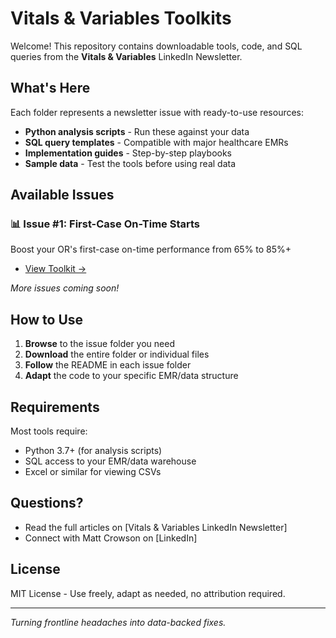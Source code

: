 # Vitals & Variables Toolkits

Welcome! This repository contains downloadable tools, code, and SQL queries from the **Vitals & Variables** LinkedIn Newsletter.

## What's Here

Each folder represents a newsletter issue with ready-to-use resources:

- **Python analysis scripts** - Run these against your data
- **SQL query templates** - Compatible with major healthcare EMRs  
- **Implementation guides** - Step-by-step playbooks
- **Sample data** - Test the tools before using real data

## Available Issues

### 📊 Issue #1: First-Case On-Time Starts
Boost your OR's first-case on-time performance from 65% to 85%+
- [View Toolkit →](./01_or_first_start_delay)

*More issues coming soon!*

## How to Use

1. **Browse** to the issue folder you need
2. **Download** the entire folder or individual files
3. **Follow** the README in each issue folder
4. **Adapt** the code to your specific EMR/data structure

## Requirements

Most tools require:
- Python 3.7+ (for analysis scripts)
- SQL access to your EMR/data warehouse
- Excel or similar for viewing CSVs

## Questions?

- Read the full articles on [Vitals & Variables LinkedIn Newsletter]
- Connect with Matt Crowson on [LinkedIn]

## License

MIT License - Use freely, adapt as needed, no attribution required.

---

*Turning frontline headaches into data-backed fixes.*
